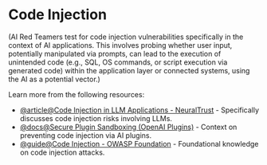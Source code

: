# Code Injection

(AI Red Teamers test for code injection vulnerabilities specifically in the context of AI applications. This involves probing whether user input, potentially manipulated via prompts, can lead to the execution of unintended code (e.g., SQL, OS commands, or script execution via generated code) within the application layer or connected systems, using the AI as a potential vector.)

Learn more from the following resources:

- [@article@Code Injection in LLM Applications - NeuralTrust](https://neuraltrust.ai/blog/code-injection-in-llms) - Specifically discusses code injection risks involving LLMs.
- [@docs@Secure Plugin Sandboxing (OpenAI Plugins)](https://platform.openai.com/docs/plugins/production/security-requirements) - Context on preventing code injection via AI plugins.
- [@guide@Code Injection - OWASP Foundation](https://owasp.org/www-community/attacks/Code_Injection) - Foundational knowledge on code injection attacks.
